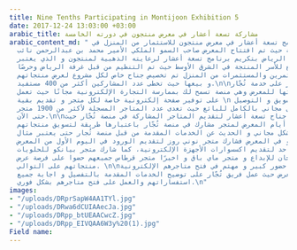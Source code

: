 ```yaml
---
title: Nine Tenths Participating in Montijoon Exhibition 5
date: 2017-12-24 13:03:00 +03:00
arabic_title: مشاركة تسعة أعشار في معرض منتجون في دورته الخامسة
arabic_content_md: " شارك برنامج تسعة أعشار في معرض منتجون للاستثمار من المنزل في
  دورته الخامسة حيث تم افتتاح المعرض صاحب السمو الملكي الأمير محمد بن عبدالرحمن نائب
  أمير منطقة الرياض بتكريم برنامج تسعة أعشار لرعايته الذهبية لمنتجون و الذي يعتبر
  أكبر تجمع للأسر المنتجة في الشرق الأوسط حيث تم التنظيم من قبل غرفة الرياض وحرصًا
  لابراز المستثمرين والمستثمرات من المنزل تم تخصيص جناح خاص لكل مشروع لعرض منتجاتهم
  و بيعها حيث تخطى عدد المشاركين أكثر من 400 مستفيد.\n\nتم التركيز على خدمة تُجّار
  نظرًا لملائمتها للمعرض وهي منصة تسمح لك بممارسة التجارة الإلكترونية مجانًا حيث تعمل
  على توفير صفحة إلكترونية خاصة لكل متجر و تقديم بقية \n الخدمات كالتسويق و التوصيل
  و غيرها بشكل مجاني بالكامل للبائع حيث تعدى عدد المتاجر المسجلة لأكثر من 1900 متجر
  حتى الآن.\n\nخصص جزء من جناح تسعة أعشار لتقديم المتاجر المشاركة في منصة تُجّار حيث
  خصص لكل يوم من أيام المعرض لمتجر مشارك في منصة تُجّار باعتبارها طريقة لتسويق منتجاتهم
  و عرضها بشكل مجاني و الحديث عن الخدمات المقدمة من قبل منصة تُجار حتى يعتبر مثال
  حي لكل من هو في المعرض فشارك متجر نوني روز لتقديم الورود في اليوم الأول من المعرض،
  و متجر عالم واحد لتقديم اكسسوارات الأجهزة الإلكترونية، كما شارك متجر بيانكو للحلويات
  و متجر فنجان للإبداع و متجر ماي باق و اخيرًا متجر قرطاس جميعهم حضوا على فرصة عرض
  منتجاتهم على التوالي. \n\nلاقى جناح تسعة أعشار حضور كبير و مهتم في فتح متاجرهم الإلكترونية
  في مقر المعرض حيث عمل فريق تُجّار على توضيح الخدمات المقدمة بالتفصيل و اجابة جميع
  استفساراتهم والعمل على فتح متاجرهم بشكل فوري.\n"
images:
- "/uploads/DRprSapW4AA1TYl.jpg"
- "/uploads/DRwa6dCUIAAecJa.jpg"
- "/uploads/DRpp_btUEAACwcZ.jpg"
- "/uploads/DRpp_EIVQAA6W3y%20(1).jpg"
Field name: 
---
```


